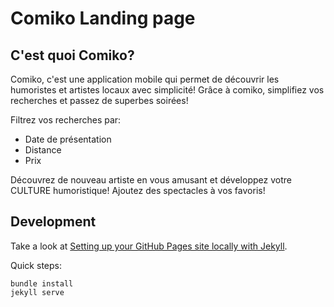 # Comiko Landing page

## C'est quoi Comiko?

Comiko, c'est une application mobile qui permet de découvrir les humoristes et artistes locaux avec simplicité!
Grâce à comiko, simplifiez vos recherches et passez de superbes soirées!

Filtrez vos recherches par:

* Date de présentation
* Distance
* Prix

Découvrez de nouveau artiste en vous amusant et développez votre CULTURE humoristique!
Ajoutez des spectacles à vos favoris!

## Development

Take a look at [Setting up your GitHub Pages site locally with Jekyll](https://help.github.com/articles/setting-up-your-github-pages-site-locally-with-jekyll/).

Quick steps:

```
bundle install
jekyll serve
```
